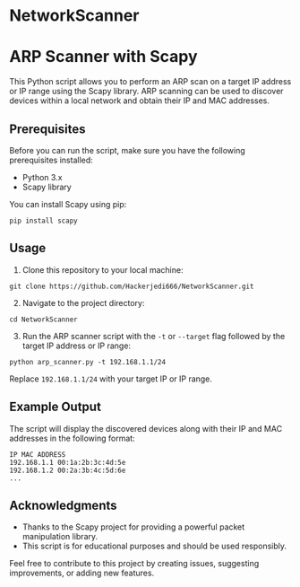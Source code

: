 # NetworkScanner
# ARP Scanner with Scapy

This Python script allows you to perform an ARP scan on a target IP address or IP range using the Scapy library. ARP scanning can be used to discover devices within a local network and obtain their IP and MAC addresses.

## Prerequisites

Before you can run the script, make sure you have the following prerequisites installed:

- Python 3.x
- Scapy library

You can install Scapy using pip:

```pip install scapy```


## Usage

1. Clone this repository to your local machine:

```git clone https://github.com/Hackerjedi666/NetworkScanner.git```


2. Navigate to the project directory:

```cd NetworkScanner```

3. Run the ARP scanner script with the `-t` or `--target` flag followed by the target IP address or IP range:

```python arp_scanner.py -t 192.168.1.1/24```


Replace `192.168.1.1/24` with your target IP or IP range.

## Example Output

The script will display the discovered devices along with their IP and MAC addresses in the following format:

```
IP MAC ADDRESS
192.168.1.1 00:1a:2b:3c:4d:5e
192.168.1.2 00:2a:3b:4c:5d:6e
...
```

## Acknowledgments

- Thanks to the Scapy project for providing a powerful packet manipulation library.
- This script is for educational purposes and should be used responsibly.

Feel free to contribute to this project by creating issues, suggesting improvements, or adding new features.

